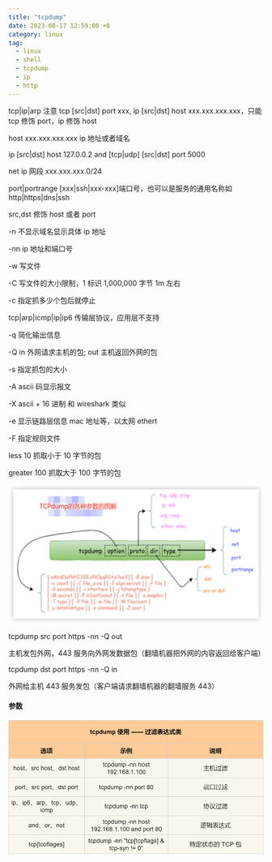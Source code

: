 ```yaml
---
title: "tcpdump"
date: 2023-08-17 12:59:00 +8
category: linux
tag:
  - linux
  - shell
  - tcpdump
  - ip
  - http
---
```


tcp|ip|arp 注意 tcp [src|dst] port xxx, ip [src|dst] host xxx.xxx.xxx.xxx，只能 tcp 修饰 port，ip 修饰 host

host xxx.xxx.xxx.xxx ip 地址或者域名

ip [src|dst] host 127.0.0.2 and [tcp|udp] [src|dst] port 5000

net ip 网段 xxx.xxx.xxx.0/24

port|portrange [xxx|ssh|xxx-xxx]端口号，也可以是服务的通用名称如 http|https|dns|ssh

src,dst 修饰 host 或者 port

-n 不显示域名显示具体 ip 地址

-nn ip 地址和端口号

-w 写文件

-C 写文件的大小限制，1 标识 1,000,000 字节 1m 左右

-c 指定抓多少个包后就停止

tcp|arp|icmp|ip|ip6 传输层协议，应用层不支持

-q 简化输出信息

-Q in 外网请求主机的包; out 主机返回外网的包

-s 指定抓包的大小

-A ascii 码显示报文

-X ascii + 16 进制 和 wireshark 类似

-e 显示链路层信息 mac 地址等，以太网 ethert

-F 指定规则文件

less 10 抓取小于 10 字节的包

greater 100 抓取大于 100 字节的包

![](./assets/tcpdump.png)

tcpdump src port https -nn -Q out

主机发包外网，443 服务向外网发数据包（翻墙机器把外网的内容返回给客户端）

tcpdump dst port https -nn -Q in

外网给主机 443 服务发包（客户端请求翻墙机器的翻墙服务 443）

#### 参数

![tcpdump 常用过滤表达式类](./assets/tcpdump-param.jpg)
